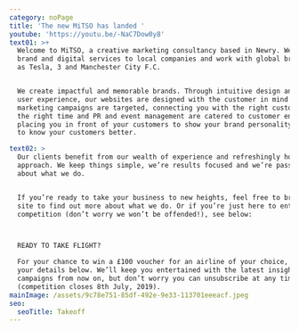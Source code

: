 ```yaml
---
category: noPage
title: 'The new MiTSO has landed '
youtube: 'https://youtu.be/-NaC7Dow0y8'
text01: >+
  Welcome to MiTSO, a creative marketing consultancy based in Newry. We deliver
  brand and digital services to local companies and work with global brands such
  as Tesla, 3 and Manchester City F.C.


  We create impactful and memorable brands. Through intuitive design and clever
  user experience, our websites are designed with the customer in mind. Digital
  marketing campaigns are targeted, connecting you with the right customers at
  the right time and PR and event management are catered to customer engagement,
  placing you in front of your customers to show your brand personality and get
  to know your customers better.

text02: >
  Our clients benefit from our wealth of experience and refreshingly honest
  approach. We keep things simple, we’re results focused and we’re passionate
  about what we do.


  If you’re ready to take your business to new heights, feel free to browse our
  site to find out more about what we do. Or if you’re just here to enter our
  competition (don’t worry we won’t be offended!), see below:



  READY TO TAKE FLIGHT?

  For your chance to win a £100 voucher for an airline of your choice, fill in
  your details below. We’ll keep you entertained with the latest insights and
  campaigns from now on, but don’t worry you can unsubscribe at any time
  (competition closes 8th July, 2019).
mainImage: /assets/9c78e751-85df-492e-9e33-113701eeeacf.jpeg
seo:
  seoTitle: Takeoff
---
```


